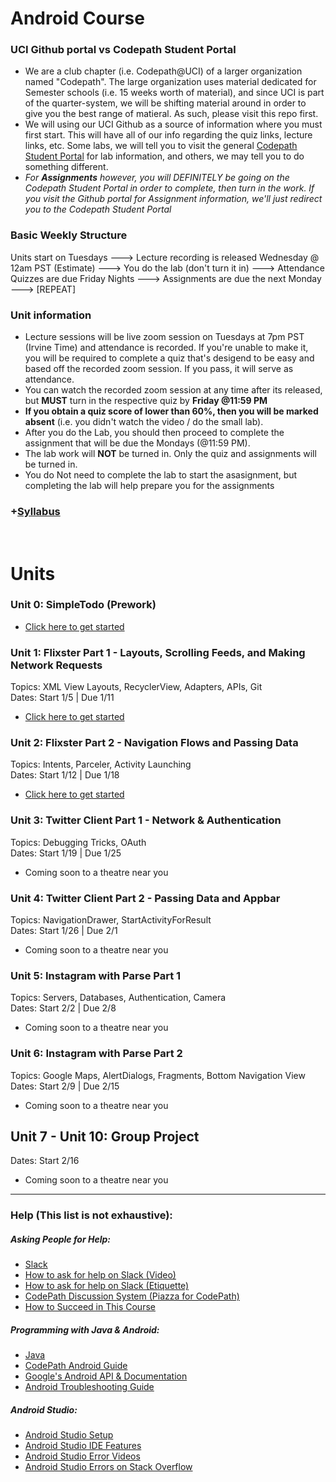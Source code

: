 # Android Course

### UCI Github portal vs Codepath Student Portal
- We are a club chapter (i.e. Codepath@UCI) of a larger organization named "Codepath". The large organization uses material dedicated for Semester schools (i.e. 15 weeks worth of material), and since UCI is part of the quarter-system, we will be shifting material around in order to give you the best range of matieral. As such, please visit this repo first.
- We will using our UCI Github as a source of information where you must first start. This will have all of our info regarding the quiz links, lecture links, etc. Some labs, we will tell you to visit the general [Codepath Student Portal](https://courses.codepath.com/courses/android_university/unit/1#!exercises) for lab information, and others, we may tell you to do something different.
- *For **Assignments** however, you will DEFINITELY be going on the Codepath Student Portal in order to complete, then turn in the work. If you visit the Github portal for Assignment information, we'll just redirect you to the Codepath Student Portal*

### Basic Weekly Structure 
Units start on Tuesdays ---> Lecture recording is released Wednesday @ 12am PST (Estimate) ---> You do the lab (don't turn it in) ---> Attendance Quizzes are due Friday Nights  ---> Assignments are due the next Monday ---> [REPEAT]

### Unit information
- Lecture sessions will be live zoom session on Tuesdays at 7pm PST (Irvine Time) and attendance is recorded. If you're unable to make it, you will be required to complete a quiz that's desigend to be easy and based off the recorded zoom session. If you pass, it will serve as attendance. 
- You can watch the recorded zoom session at any time after its released, but **MUST** turn in the respective quiz by **Friday @11:59 PM**
- **If you obtain a quiz score of lower than 60%, then you will be marked absent** (i.e. you didn't watch the video / do the small lab). 
- After you do the Lab, you should then proceed to complete the assignment that will be due the Mondays (@11:59 PM). 
- The lab work will **NOT** be turned in. Only the quiz and assignments will be turned in.
- You do Not need to complete the lab to start the asasignment, but completing the lab will help prepare you for the assignments

### +[Syllabus](https://courses.codepath.org/snippets/android_university/syllabus)
<br>

# Units

### Unit 0: SimpleTodo (Prework)
* [Click here to get started](https://github.com/CodePath-at-UCI/android-course/tree/master/Unit0)

### Unit 1: Flixster Part 1 - Layouts, Scrolling Feeds, and Making Network Requests
Topics: XML View Layouts, RecyclerView, Adapters, APIs, Git<br>
Dates: Start 1/5 | Due 1/11
* [Click here to get started](https://github.com/CodePath-at-UCI/android-course/tree/master/Unit1)

### Unit 2: Flixster Part 2 - Navigation Flows and Passing Data
Topics: Intents, Parceler, Activity Launching<br>
Dates: Start 1/12 | Due 1/18
* [Click here to get started](https://github.com/CodePath-at-UCI/android-course/tree/master/Unit2)

### Unit 3: Twitter Client Part 1 - Network & Authentication
Topics: Debugging Tricks, OAuth<br>
Dates: Start 1/19 | Due 1/25
* Coming soon to a theatre near you

### Unit 4: Twitter Client Part 2 - Passing Data and Appbar
Topics: NavigationDrawer, StartActivityForResult<br>
Dates: Start 1/26 | Due 2/1
* Coming soon to a theatre near you

### Unit 5: Instagram with Parse Part 1
Topics: Servers, Databases, Authentication, Camera<br>
Dates: Start 2/2 | Due 2/8
* Coming soon to a theatre near you

### Unit 6: Instagram with Parse Part 2 
Topics: Google Maps, AlertDialogs, Fragments, Bottom Navigation View<br>
Dates: Start 2/9 | Due 2/15
* Coming soon to a theatre near you

## Unit 7 - Unit 10: Group Project 
Dates: Start 2/16
* Coming soon to a theatre near you
---

### Help (This list is not exhaustive):
##### Asking People for Help:
- [Slack](https://codepath.slack.com/archives/G01HMLVATQV)
- [How to ask for help on Slack (Video)](https://youtu.be/6YysLdU86vU)
- [How to ask for help on Slack (Etiquette)](https://docs.google.com/document/d/14RUcn-kZoIVBV92ehvMvOjZUgRKqyxBBW-AaqFXsBM8/view)
- [CodePath Discussion System (Piazza for CodePath)](http://discussions.codepath.com/courses/android_university/questions)
- [How to Succeed in This Course](https://www.youtube.com/watch?v=5bc7ZC4Yl6Q&index=2&list=PLrT2tZ9JRrf56sJBCbOq67hYLOB-2eUOB)
##### Programming with Java & Android:
- [Java](https://github.com/codepath/android_guides/wiki/Beginning-Android-Resources#learning-to-program-with-java)
- [CodePath Android Guide](https://guides.codepath.org/android)
- [Google's Android API & Documentation](https://developer.android.com/)
- [Android Troubleshooting Guide](https://hackmd.io/@nesquena/rkO_BigjW?type=view)
##### Android Studio:
- [Android Studio Setup](https://courses.codepath.org/snippets/android_university/prework#heading-1-setup-android)
- [Android Studio IDE Features](https://hackmd.io/s/Bk9WxMaWV)
- [Android Studio Error Videos](https://www.youtube.com/results?search_query=Android+Studio+error)
- [Android Studio Errors on Stack Overflow](https://stackoverflow.com/search?q=Android+Studio)
